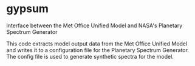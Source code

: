 # gypsum
Interface between the Met Office Unified Model and NASA's Planetary Spectrum Generator

This code extracts model output data from the Met Office Unified Model and writes it to a configuration file for the Planetary Spectrum Generator.
The config file is used to generate synthetic spectra for the model.
